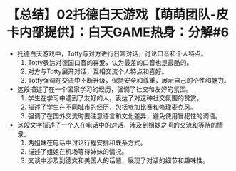 # 【总结】02托德白天游戏【萌萌团队-皮卡内部提供】：白天GAME热身：分解#6

-   托德白天游戏中，Totty与对方进行日常对话，讨论口音和个人特点。
    1.  Totty表达对德国口音的喜爱，认为最差的口音也是最酷的。
    2.  对方与Totty展开对话，互相交流个人特点和喜好。
    3.  Totty强调在交流中不断升级，保持安全和尊重，展示自己的个性和魅力。
-   这段描述了在一个国家学习的经历，强调了社交和友好的氛围。
    1.  学生在学习中遇到了友好的人，表达了对这种社交氛围的赞赏。
    2.  描述了学生在不同城市的经历，包括参加比赛和修理麦克风。
    3.  强调了在国外交流时要注意语言和文化差异，避免使用冒犯性的词语。
-   这段文字描述了一个人在电话中的对话，涉及到姐妹之间的交流和等待的情景。
    1.  两姐妹在电话中讨论行程安排和联系方式。
    2.  描述了姐姐在机场等待妹妹的情况。
    3.  交谈中涉及到德文和美国人的话题，展现了对话的细节和趣味性。